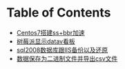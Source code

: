 # Table of Contents

* [Centos7搭建ss+bbr加速](book/centos7+shadowsocks+bbr.md)
* [树莓派显示datav看板](book/datav+raspberry-pi.md)
* [sql2008数据库跟IIS备份以及还原](book/sql2008+iis.md)
* [数据保存为二进制文件并导出csv文件](book/bin-to-csv.md)



